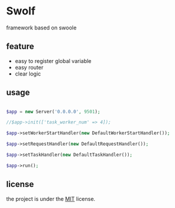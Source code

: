 # Swolf

framework based on swoole


## feature
- easy to register global variable
- easy router
- clear logic

## usage

```php

$app = new Server('0.0.0.0', 9501);

//$app->init(['task_worker_num' => 4]);

$app->setWorkerStartHandler(new DefaultWorkerStartHandler());

$app->setRequestHandler(new DefaultRequestHandler());

$app->setTaskHandler(new DefaultTaskHandler());

$app->run();

```

## license
the project is under the [MIT](http://git.chenqinghe.com/Qinghe/Swolf/src/master/LICENSE) license.

